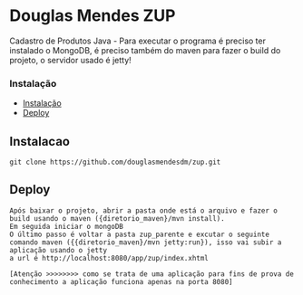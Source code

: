# Douglas Mendes ZUP

Cadastro de Produtos Java - 
Para executar o programa é preciso ter instalado o MongoDB, é preciso também do maven para fazer o build do projeto, o servidor usado é jetty!

### Instalação

- [Instalação](#instalacao)
- [Deploy](#deploy)

<a name="instalacao"></a>
## Instalacao

```shell
git clone https://github.com/douglasmendesdm/zup.git
```

<a name="deploy"></a>
## Deploy

```shell
Após baixar o projeto, abrir a pasta onde está o arquivo e fazer o build usando o maven ({diretorio_maven}/mvn install).
Em seguida iniciar o mongoDB
O último passo é voltar a pasta zup_parente e excutar o seguinte comando maven ({{diretorio_maven}/mvn jetty:run}), isso vai subir a aplicação usando o jetty
a url é http://localhost:8080/app/zup/index.xhtml 

[Atenção >>>>>>>> como se trata de uma aplicação para fins de prova de conhecimento a aplicação funciona apenas na porta 8080]

```